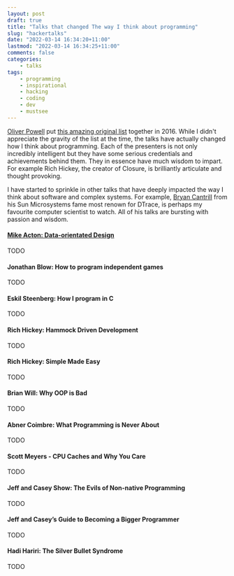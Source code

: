 ```yaml
---
layout: post
draft: true
title: "Talks that changed The way I think about programming"
slug: "hackertalks"
date: "2022-03-14 16:34:20+11:00"
lastmod: "2022-03-14 16:34:25+11:00"
comments: false
categories:
    - talks
tags:
    - programming
    - inspirational
    - hacking
    - coding
    - dev
    - mustsee
---
```


[Oliver Powell](http://www.opowell.com/) put [this amazing original list](http://www.opowell.com/post/talks-that-changed-the-way-i-think-about-programming/) together in 2016. While I didn't appreciate the gravity of the list at the time, the talks have actually changed how I think about programming. Each of the presenters is not only incredibly intelligent but they have some serious credentials and achievements behind them. They in essence have much wisdom to impart. For example Rich Hickey, the creator of Closure, is brilliantly articulate and thought provoking.

I have started to sprinkle in other talks that have deeply impacted the way I think about software and complex systems. For example, [Bryan Cantrill](https://en.wikipedia.org/wiki/Bryan_Cantrill) from his Sun Microsystems fame most renown for DTrace, is perhaps my favourite computer scientist to watch. All of his talks are bursting with passion and wisdom.

#### [Mike Acton: Data-orientated Design](https://www.youtube.com/watch?v=rX0ItVEVjHc&t=1306s)

TODO

#### Jonathan Blow: How to program independent games

TODO

#### Eskil Steenberg: How I program in C

TODO

#### Rich Hickey: Hammock Driven Development

TODO

#### Rich Hickey: Simple Made Easy

TODO

#### Brian Will: Why OOP is Bad

TODO

#### Abner Coimbre: What Programming is Never About

TODO

#### Scott Meyers - CPU Caches and Why You Care

TODO

#### Jeff and Casey Show: The Evils of Non-native Programming

TODO

#### Jeff and Casey’s Guide to Becoming a Bigger Programmer

TODO

#### Hadi Hariri: The Silver Bullet Syndrome

TODO
